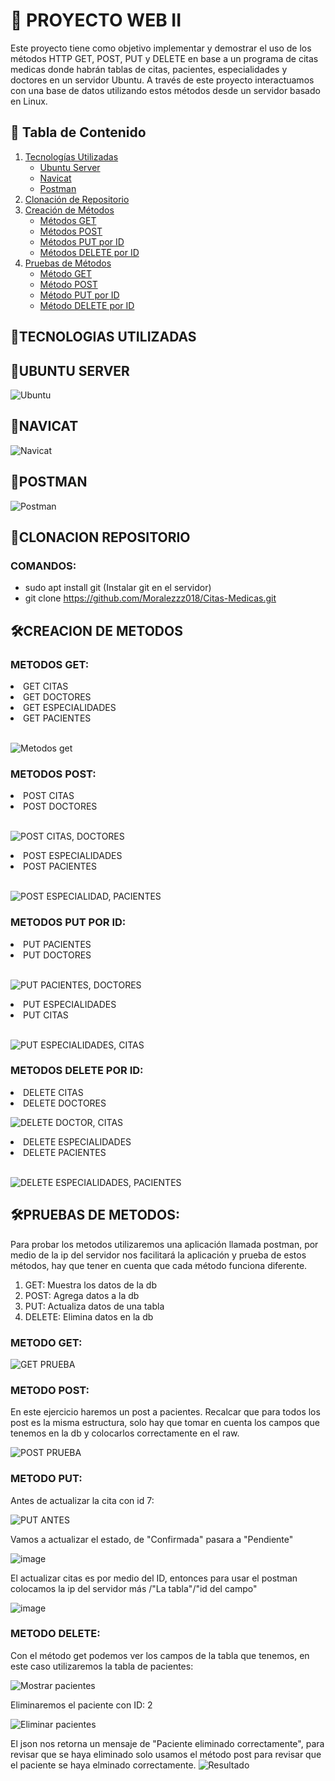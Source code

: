 # 🚀 PROYECTO WEB II
<P>Este proyecto tiene como objetivo implementar y demostrar el uso de los métodos HTTP GET, POST, PUT y DELETE en base a un programa de citas medicas donde habrán tablas de citas, pacientes, especialidades y doctores en un servidor Ubuntu. A través de este proyecto interactuamos con una base de datos utilizando estos métodos desde un servidor basado en Linux.<P>
   
## 📌 Tabla de Contenido  
1. [Tecnologías Utilizadas](#tecnologias-utilizadas)
   - [Ubuntu Server](#ubuntu-server)
   - [Navicat](#navicat)
   - [Postman](#postman)
2. [Clonación de Repositorio](#clonacion-repositorio)  
3. [Creación de Métodos](#creacion-de-metodos)  
   - [Métodos GET](#metodos-get)  
   - [Métodos POST](#metodos-post)  
   - [Métodos PUT por ID](#metodos-put-por-id)  
   - [Métodos DELETE por ID](#metodos-delete-por-id)  
4. [Pruebas de Métodos](#pruebas-de-metodos)
   - [Método GET](#metodo-get)  
   - [Método POST](#metodo-post)  
   - [Método PUT por ID](#metodo-put)  
   - [Método DELETE por ID](#metodo-delete)

## 📌TECNOLOGIAS UTILIZADAS
## 🎈UBUNTU SERVER
![Ubuntu](https://th.bing.com/th/id/OIP.ToGzWE7YWgD4f88FmJPwqgAAAA?rs=1&pid=ImgDetMain)
## 🎈NAVICAT
![Navicat](https://th.bing.com/th/id/OIP.M-yeXl_2K0r-kY_W_-eriQAAAA?rs=1&pid=ImgDetMain)
## 🎈POSTMAN
![Postman](https://th.bing.com/th/id/OIP.p_mVTStF7NkQg0_rI2kkPwAAAA?w=364&h=325&rs=1&pid=ImgDetMain)

## 🔧CLONACION REPOSITORIO
### COMANDOS:
- sudo apt install git (Instalar git en el servidor)
- git clone https://github.com/Moralezzz018/Citas-Medicas.git 
## 🛠CREACION DE METODOS
### METODOS GET:
<li>GET CITAS</li>
<li>GET DOCTORES</li>
<li>GET ESPECIALIDADES</li>
<li>GET PACIENTES</li> <br>

![Metodos get](https://github.com/user-attachments/assets/3e73dcf2-7041-40af-9114-2044ca9a3067)
### METODOS POST:
<li>POST CITAS</li>
<li>POST DOCTORES</li> <br>

![POST CITAS, DOCTORES](https://github.com/user-attachments/assets/6cf521c9-0509-4a9d-a2c0-3324b5b9506d)

<li>POST ESPECIALIDADES</li>
<li>POST PACIENTES</li> <br>

![POST ESPECIALIDAD, PACIENTES](https://github.com/user-attachments/assets/94f9fad0-a394-4c2b-974c-43affe37207c)
### METODOS PUT POR ID:
<li>PUT PACIENTES</li>
<li>PUT DOCTORES</li><br>

![PUT PACIENTES, DOCTORES ](https://github.com/user-attachments/assets/8e847547-d4c0-4b3c-b716-63227f77ab83)
<li>PUT ESPECIALIDADES</li>
<li>PUT CITAS</li> <br>

![PUT ESPECIALIDADES, CITAS](https://github.com/user-attachments/assets/94edf491-4dfa-4eb0-9ed3-b958c5e4fd49)
### METODOS DELETE POR ID:
<li>DELETE CITAS</li>
<li>DELETE DOCTORES</li>

![DELETE DOCTOR, CITAS](https://github.com/user-attachments/assets/8080503f-be08-4fde-90ef-1af1dd8311b3)
<li>DELETE ESPECIALIDADES</li>
<li>DELETE PACIENTES</li> <br>

![DELETE ESPECIALIDADES, PACIENTES](https://github.com/user-attachments/assets/8620ab9f-1ec2-42f8-8cf0-71a9b0cf8be2)

## 🛠PRUEBAS DE METODOS:
<P>Para probar los metodos utilizaremos una aplicación llamada postman, por medio de la ip del servidor nos facilitará la aplicación y prueba de estos métodos, hay que tener en cuenta que cada método funciona diferente.</P>
<ol>
   <li>GET: Muestra los datos de la db</li>
   <li>POST: Agrega datos a la db</li>
   <li>PUT: Actualiza datos de una tabla</li>
   <li>DELETE: Elimina datos en la db</li>
</ol>

### METODO GET:

![GET PRUEBA](https://github.com/user-attachments/assets/5bf2f8e3-56ed-4395-b7c0-c23e137074b4)

### METODO POST:
En este ejercicio haremos un post a pacientes.
Recalcar que para todos los post es la misma estructura, solo hay que tomar en cuenta los campos que tenemos en la db y colocarlos correctamente en el raw. 

![POST PRUEBA](https://github.com/user-attachments/assets/78e45c42-015b-4f6d-9da4-6bf62b31029c)

### METODO PUT:
Antes de actualizar la cita con id 7:

![PUT ANTES](https://github.com/user-attachments/assets/d9723c06-d94c-46e4-9019-8427f4861af7)

Vamos a actualizar el estado, de "Confirmada" pasara a "Pendiente"

![image](https://github.com/user-attachments/assets/9a0f1425-96bc-4c8b-a105-c49c91433664)

El actualizar citas es por medio del ID, entonces para usar el postman colocamos la ip del servidor más /"La tabla"/"id del campo"

![image](https://github.com/user-attachments/assets/7b28f442-9a5e-44ab-8d3c-e9e78b3614b1)

### METODO DELETE:
Con el método get podemos ver los campos de la tabla que tenemos, en este caso utilizaremos la tabla de pacientes:

![Mostrar pacientes](https://github.com/user-attachments/assets/53fd8b5b-9ed9-4faa-8ee4-d0576143a256)

Eliminaremos el paciente con ID: 2

![Eliminar pacientes](https://github.com/user-attachments/assets/2dae4468-f568-47d1-b280-fc60cdc36dee)

El json nos retorna un mensaje de "Paciente eliminado correctamente", para revisar que se haya eliminado solo usamos el método post para revisar que el paciente se haya elminado correctamente. 
![Resultado](https://github.com/user-attachments/assets/eba0ae29-2441-4254-a34d-26c68662d9f4)




